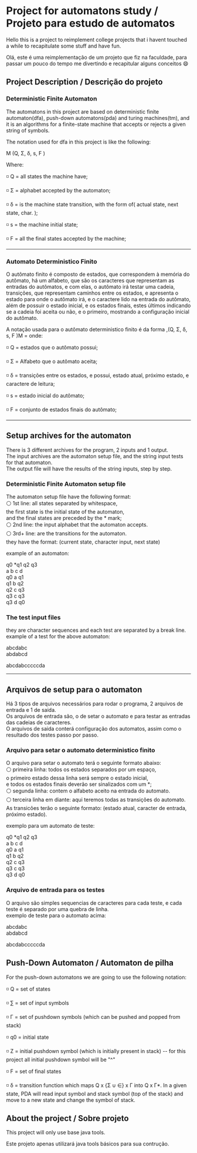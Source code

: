 # Project for automatons study / Projeto para estudo de automatos

Hello this is a project to reimplement college projects that i havent touched a while to recapitulate some stuff and have fun.

Olá, este é uma reimplementação de um projeto que fiz na faculdade, para passar um pouco do tempo me divertindo e recapitular alguns conceitos 😄

## Project Description / Descrição do projeto

### Deterministic Finite Automaton

The automatons in this project are based on deterministic finite automaton(dfa), push-down automatons(pda) and turing machines(tm), and it is an algorithms for a finite-state machine that accepts or rejects a given string of symbols.

The notation used for dfa in this project is like the following:

M (Q, Σ, δ, s, F )

Where:

◽ Q = all states the machine have;

◽ Σ = alphabet accepted by the automaton;

◽ δ = is the machine state transition, with the form of( actual state, next state, char. );

◽ s = the machine initial state;

◽ F = all the final states accepted by the machine;

---

### Automato Deterministico Finito

O autômato finito é composto de estados, que correspondem à memória do autômato,
há um alfabeto, que são os caracteres que representam as entradas do autômatos, e
com elas, o autômato irá testar uma cadeia, transições, que representam caminhos entre
os estados, e apresenta o estado para onde o autômato irá, e o caractere lido na entrada
do autômato, além de possuir o estado inicial, e os estados finais, estes últimos
indicando se a cadeia foi aceita ou não, e o primeiro, mostrando a configuração inicial do
autômato.

A notação usada para o autômato deterministico finito é da forma ,(Q, Σ, δ, s, F )M =
onde:

◽ Q = estados que o autômato possui;

◽ Σ = Alfabeto que o autômato aceita;

◽ δ = transições entre os estados, e possui, estado atual, próximo estado, e
caractere de leitura;

◽ s = estado inicial do autômato;

◽ F = conjunto de estados finais do autômato;

---

## Setup archives for the automaton

There is 3 different archives for the program, 2 inputs and 1 output.  
The input archives are the automaton setup file, and the string input tests for that automaton.  
The output file will have the results of the string inputs, step by step.

### Deterministic Finite Automaton setup file  

The automaton setup file have the following format:  
 ⚪ 1st line: all states separated by whitespace,  
 the first state is the initial state of the automaton,  
 and the final states are preceded by the * mark;  
 ⚪ 2nd line: the input alphabet that the automaton accepts.  
 ⚪ 3rd+ line: are the transitions for the automaton.  
 they have the format: (current state, character input, next state)

 example of an automaton:  

q0 *q1 q2 q3  
a b c d  
q0 a q1  
q1 b q2  
q2 c q3  
q3 c q3  
q3 d q0  

### The test input files  

they are character sequences and each test are separated by a break line.  
example of a test for the above automaton:  

abcdabc  
abdabcd

abcdabcccccda

---

## Arquivos de setup para o automaton

Há 3 tipos de arquivos necessários para rodar o programa, 2 arquivos de entrada e 1 de saida.  
Os arquivos de entrada são, o de setar o automato e para testar as entradas das cadeias de caracteres.  
O arquivos de saida conterá configuração dos automatos, assim como o resultado dos testes passo por passo.  

### Arquivo para setar o automato deterministico finito  

O arquivo para setar o automato terá o seguinte formato abaixo:  
 ⚪ primeira linha: todos os estados separados por um espaço,  
 o primeiro estado dessa linha será sempre o estado inicial,  
 e todos os estados finais deverão ser sinalizados com um *;  
 ⚪ segunda linha: contem o alfabeto aceito na entrada do automato.  
 ⚪ terceira linha em diante: aqui teremos todas as transições do automato.  
 As transicões terão o seguinte formato: (estado atual, caracter de entrada, próximo estado).

 exemplo para um automato de teste:  

q0 *q1 q2 q3  
a b c d  
q0 a q1  
q1 b q2  
q2 c q3  
q3 c q3  
q3 d q0  

### Arquivo de entrada para os testes  

O arquivo são simples sequencias de caracteres para cada teste, e cada teste é separado por uma quebra de linha.  
exemplo de teste para o automato acima:  

abcdabc  
abdabcd

abcdabcccccda

## Push-Down Automaton / Automaton de pilha

For the push-down automatons we are going to use the following notation:

◽ Q = set of states

◽ ∑ = set of input symbols

◽ Γ = set of pushdown symbols (which can be pushed and popped from stack)

◽ q0 = initial state

◽ Z = initial pushdown symbol (which is initially present in stack) -- for this project all initial pushdown symbol will be "^"

◽ F = set of final states

◽ δ = transition function which maps Q x {Σ ∪ ∈} x Γ into Q x Γ*. In a given state, PDA will read input symbol and stack symbol (top of the stack) and move to a new state and change the symbol of stack.

## About the project / Sobre projeto

This project will only use base java tools.

Este projeto apenas utilizará java tools básicos para sua contrução.
